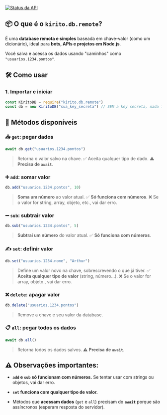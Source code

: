 [![Status da API](https://kd-status.ecoguardiao.tech/api/badge/1/status)](https://kd-status.ecoguardiao.tech/status/kiritodb)

## :package: O que é o `kirito.db.remote`?

É uma **database remota e simples** baseada em chave-valor (como um dicionário), ideal para **bots, APIs e projetos em Node.js**.

Você salva e acessa os dados usando "caminhos" como `"usuarios.1234.pontos"`.


## 🛠️  Como usar

### 1. **Importar e iniciar**

```js
const KiritoDB = require("kirito.db.remote")
const db = new KiritoDB("sua_key_secreta") // SEM a key secreta, nada funciona!
```


## :wrench: Métodos disponíveis

### :inbox_tray: `get`: pegar dados

```js
await db.get("usuarios.1234.pontos")
```

> Retorna o valor salvo na chave.
> :white_check_mark: Aceita qualquer tipo de dado.
> :warning: **Precisa de `await`**.


### :heavy_plus_sign: `add`: somar valor

```js
db.add("usuarios.1234.pontos", 10)
```

> **Soma um número** ao valor atual.
> :white_check_mark: **Só funciona com números**.
> :x: Se o valor for string, array, objeto, etc., vai dar erro.


### :heavy_minus_sign: `sub`: subtrair valor

```js
db.sub("usuarios.1234.pontos", 5)
```

> **Subtrai um número** do valor atual.
> :white_check_mark: **Só funciona com números**.


### :writing_hand: `set`: definir valor

```js
db.set("usuarios.1234.nome", "Arthur")
```

> Define um valor novo na chave, sobrescrevendo o que já tiver.
> :white_check_mark: **Aceita qualquer tipo de valor** (string, número...).
> :x: Se o valor for array, objeto., vai dar erro.


### :x: `delete`: apagar valor

```js
db.delete("usuarios.1234.pontos")
```

> Remove a chave e seu valor da database.


### :clipboard: `all`: pegar todos os dados

```js
await db.all()
```

> Retorna todos os dados salvos.
> :warning: **Precisa de `await`**.


## :warning: Observações importantes:

* **`add` e `sub` só funcionam com números.**
  Se tentar usar com strings ou objetos, vai dar erro.

* **`set` funciona com qualquer tipo de valor.**

* Métodos que **acessam dados** (`get` e `all`) precisam do **`await`** porque são assíncronos (esperam resposta do servidor).
